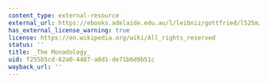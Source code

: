```yaml
---
content_type: external-resource
external_url: https://ebooks.adelaide.edu.au/l/leibniz/gottfried/l525m/
has_external_license_warning: true
license: https://en.wikipedia.org/wiki/All_rights_reserved
status: ''
title: _The Monadology_
uid: f255b5cd-62a0-4487-a0d1-de71b6d9b51c
wayback_url: ''
---
```

